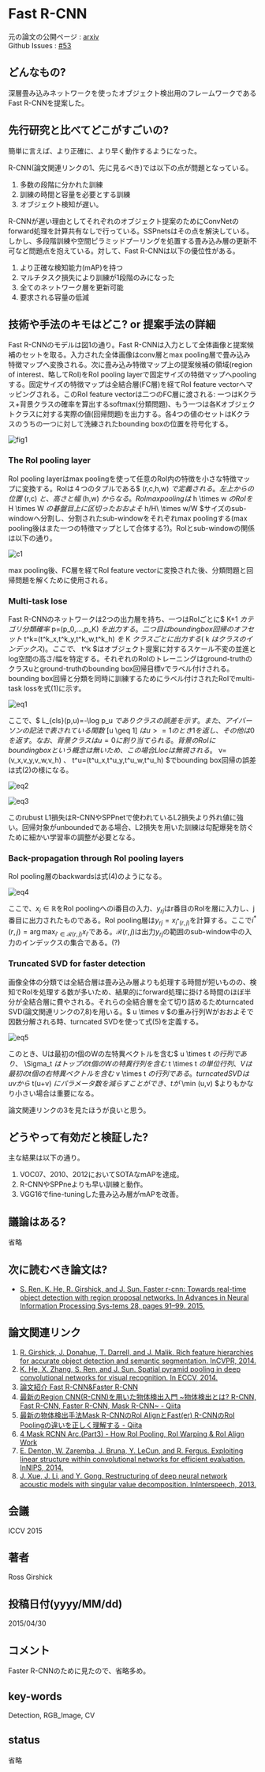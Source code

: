# Fast R-CNN

元の論文の公開ページ : [arxiv](https://arxiv.org/abs/1504.08083)  
Github Issues : [#53](https://github.com/Obarads/obarads.github.io/issues/53)

## どんなもの?
深層畳み込みネットワークを使ったオブジェクト検出用のフレームワークであるFast R-CNNを提案した。

## 先行研究と比べてどこがすごいの?
簡単に言えば、より正確に、より早く動作するようになった。

R-CNN(論文関連リンクの1、先に見るべき)では以下の点が問題となっている。

1. 多数の段階に分かれた訓練
2. 訓練の時間と容量を必要とする訓練
3. オブジェクト検知が遅い。

R-CNNが遅い理由としてそれぞれのオブジェクト提案のためにConvNetのforward処理を計算共有なしで行っている。SSPnetsはその点を解決している。しかし、多段階訓練や空間ピラミッドプーリングを処置する畳み込み層の更新不可など問題点を抱えている。対して、Fast R-CNNは以下の優位性がある。

1. より正確な検知能力(mAP)を持つ
2. マルチタスク損失により訓練が1段階のみになった
3. 全てのネットワーク層を更新可能
4. 要求される容量の低減

## 技術や手法のキモはどこ? or 提案手法の詳細
Fast R-CNNのモデルは図1の通り。Fast R-CNNは入力として全体画像と提案候補のセットを取る。入力された全体画像はconv層とmax pooling層で畳み込み特徴マップへ変換される。次に畳み込み特徴マップ上の提案候補の領域(region of interest、略してRoI)をRoI pooling layerで固定サイズの特徴マップへpoolingする。固定サイズの特徴マップは全結合層(FC層)を経てRoI feature vectorへマッピングされる。このRoI feature vectorは二つのFC層に渡される: 一つはKクラス+背景クラスの確率を算出するsoftmax(分類問題)、もう一つは各Kオブジェクトクラスに対する実際の値(回帰問題)を出力する。各4つの値のセットはKクラスのうちの一つに対して洗練されたbounding boxの位置を符号化する。

![fig1](img/FR/fig1.png)

### The RoI pooling layer
RoI pooling layerはmax poolingを使って任意のRoI内の特徴を小さな特徴マップに変換する。RoIは４つのタプルである$ (r,c,h,w) $で定義される。左上からの位置$ (r,c) $と、高さと幅$ (h,w) $からなる。RoI max poolingは$ h \times w $のRoIを$ H \times W $の碁盤目上に区切ったおおよそ$ h/H\ \times w/W $サイズのsub-windowへ分割し、分割されたsub-windowをそれぞれmax poolingする(max pooling後はまた一つの特徴マップとして合体する?)。RoIとsub-windowの関係は以下の通り。

![c1](img/FR/c1.png)

max pooling後、FC層を経てRoI feature vectorに変換された後、分類問題と回帰問題を解くために使用される。

### Multi-task lose
Fast R-CNNのネットワークは2つの出力層を持ち、一つはRoIごとに$ K+1 $カテゴリ分類確率$ p=(p_0,...,p_K) $を出力する。二つ目はbounding box回帰のオフセット$ t^k=(t^k_x,t^k_y,t^k_w,t^k_h) $を$ K $クラスごとに出力する($ k $はクラスのインデックス)。ここで、$ t^k $はオブジェクト提案に対するスケール不変の並進とlog空間の高さ/幅を特定する。それぞれのRoIのトレーニングはground-truthのクラスuとground-truthのbounding box回帰目標vでラベル付けされる。bounding box回帰と分類を同時に訓練するためにラベル付けされたRoIでmulti-task lossを式(1)に示す。

![eq1](img/FR/eq1.png)

ここで、$ L_{cls}(p,u)=-\log p_u $でありクラスの誤差を示す。また、アイバーソンの記法で表されている関数$ [u \geq 1] $はu>=1のとき1を返し、その他は0を返す。なお、背景クラスはu=0に割り当てられる。背景のRoIにbounding boxという概念は無いため、この場合Llocは無視される。$ v=(v_x,v_y,v_w,v_h) $、$ t^u=(t^u_x,t^u_y,t^u_w,t^u_h) $でbounding box回帰の誤差は式(2)の様になる。

![eq2](img/FR/eq2.png)

![eq3](img/FR/eq3.png)

このrubust L1損失はR-CNNやSPPnetで使われているL2損失より外れ値に強い。回帰対象がunboundedである場合、L2損失を用いた訓練は勾配爆発を防ぐために細かい学習率の調整が必要となる。

### Back-propagation through RoI pooling layers
RoI pooling層のbackwardsは式(4)のようになる。

![eq4](img/FR/eq4.png)

ここで、$x_i \in \mathbb{R}$をRoI poolingへのi番目の入力、$y_{rj}$はr番目のRoIを層に入力し、j番目に出力されたものである。RoI pooling層は$y_{rj} =x_{i^* (r,j)}$を計算する。ここで$i^* (r,j) = \arg\max_{i' \in \mathcal{R} (r,j)} x_{i'}$である。$\mathcal{R} (r,j)$は出力$y_{rj}$の範囲のsub-window中の入力のインデックスの集合である。(?)

### Truncated SVD for faster detection
画像全体の分類では全結合層は畳み込み層よりも処理する時間が短いものの、検知でRoIを処理する数が多いため、結果的にforward処理に掛ける時間のほぼ半分が全結合層に費やされる。それらの全結合層を全て切り詰めるためturncated SVD(論文関連リンクの7,8)を用いる。$ u \times v $の重み行列Wがおおよそで因数分解される時、turncated SVDを使って式(5)を定義する。

![eq5](img/FR/eq5.png)

このとき、Uは最初のt個のWの左特異ベクトルを含む$ u \times t $の行列であり、$ \Sigma_t $はトップのt個のWの特異行列を含む$ t \times t $の単位行列、Vは最初のt個の右特異ベクトルを含む$ v \times t $の行列である。turncated SVDはuvから$ t(u+v) $にパラメータ数を減らすことができ、tが$ \min (u,v) $よりもかなり小さい場合は重要になる。

論文関連リンクの3を見たほうが良いと思う。

## どうやって有効だと検証した?
主な結果は以下の通り。

1. VOC07、2010、2012においてSOTAなmAPを達成。
2. R-CNNやSPPneよりも早い訓練と動作。
3. VGG16でfine-tuningした畳み込み層がmAPを改善。

## 議論はある?
省略

## 次に読むべき論文は?
- [S. Ren, K. He, R. Girshick, and J. Sun. Faster r-cnn: Towards real-time object detection with region proposal networks. In Advances in Neural Information Processing Sys-tems 28, pages 91–99. 2015.](https://arxiv.org/abs/1506.01497)

## 論文関連リンク
1. [R. Girshick, J. Donahue, T. Darrell, and J. Malik. Rich feature hierarchies for accurate object detection and semantic segmentation. InCVPR, 2014.](https://arxiv.org/abs/1311.2524)
2. [K. He, X. Zhang, S. Ren, and J. Sun. Spatial pyramid pooling in deep convolutional networks for visual recognition. In ECCV, 2014.](https://arxiv.org/abs/1406.4729)
3. [論文紹介 Fast R-CNN&Faster R-CNN](https://www.slideshare.net/takashiabe338/fast-rcnnfaster-rcnn)
4. [最新のRegion CNN(R-CNN)を用いた物体検出入門 \~物体検出とは? R-CNN, Fast R-CNN, Faster R-CNN, Mask R-CNN\~ - Qiita](https://qiita.com/arutema47/items/8ff629a1516f7fd485f9)
5. [最新の物体検出手法Mask R-CNNのRoI AlignとFast(er) R-CNNのRoI Poolingの違いを正しく理解する - Qiita](https://qiita.com/yu4u/items/5cbe9db166a5d72f9eb8)
6. [4 Mask RCNN Arc.(Part3) - How RoI Pooling, RoI Warping & RoI Align Work](https://www.youtube.com/watch?v=XGi-Mz3do2s)
7. [E. Denton, W. Zaremba, J. Bruna, Y. LeCun, and R. Fergus. Exploiting linear structure within convolutional networks for efficient evaluation. InNIPS, 2014.](https://arxiv.org/abs/1404.0736)
8. [J. Xue, J. Li, and Y. Gong. Restructuring of deep neural network acoustic models with singular value decomposition. InInterspeech, 2013.](https://www.microsoft.com/en-us/research/wp-content/uploads/2013/01/svd_v2.pdf)

## 会議
ICCV 2015

## 著者
Ross Girshick

## 投稿日付(yyyy/MM/dd)
2015/04/30

## コメント
Faster R-CNNのために見たので、省略多め。

## key-words
Detection, RGB_Image, CV

## status
省略